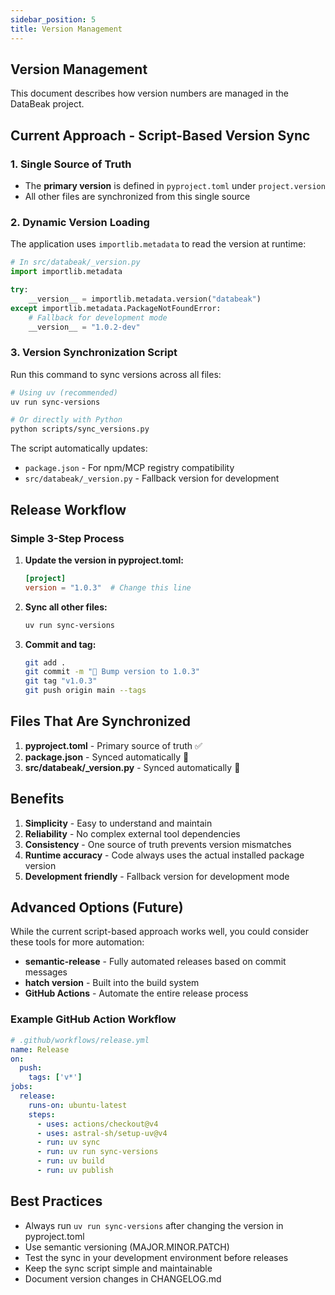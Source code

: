 ```yaml
---
sidebar_position: 5
title: Version Management
---
```


## Version Management

This document describes how version numbers are managed in the DataBeak project.

## Current Approach - Script-Based Version Sync

### 1. Single Source of Truth

- The **primary version** is defined in `pyproject.toml` under `project.version`
- All other files are synchronized from this single source

### 2. Dynamic Version Loading

The application uses `importlib.metadata` to read the version at runtime:

```python
# In src/databeak/_version.py
import importlib.metadata

try:
    __version__ = importlib.metadata.version("databeak")
except importlib.metadata.PackageNotFoundError:
    # Fallback for development mode
    __version__ = "1.0.2-dev"
```

### 3. Version Synchronization Script

Run this command to sync versions across all files:

```bash
# Using uv (recommended)
uv run sync-versions

# Or directly with Python
python scripts/sync_versions.py
```

The script automatically updates:

- `package.json` - For npm/MCP registry compatibility
- `src/databeak/_version.py` - Fallback version for development

## Release Workflow

### Simple 3-Step Process

1. **Update the version in pyproject.toml:**

   ```toml
   [project]
   version = "1.0.3"  # Change this line
   ```

1. **Sync all other files:**

   ```bash
   uv run sync-versions
   ```

1. **Commit and tag:**

   ```bash
   git add .
   git commit -m "🔖 Bump version to 1.0.3"
   git tag "v1.0.3"
   git push origin main --tags
   ```

## Files That Are Synchronized

1. **pyproject.toml** - Primary source of truth ✅
1. **package.json** - Synced automatically 🔄
1. **src/databeak/\_version.py** - Synced automatically 🔄

## Benefits

1. **Simplicity** - Easy to understand and maintain
1. **Reliability** - No complex external tool dependencies
1. **Consistency** - One source of truth prevents version mismatches
1. **Runtime accuracy** - Code always uses the actual installed package version
1. **Development friendly** - Fallback version for development mode

## Advanced Options (Future)

While the current script-based approach works well, you could consider these
tools for more automation:

- **semantic-release** - Fully automated releases based on commit messages
- **hatch version** - Built into the build system
- **GitHub Actions** - Automate the entire release process

### Example GitHub Action Workflow

```yaml
# .github/workflows/release.yml
name: Release
on:
  push:
    tags: ['v*']
jobs:
  release:
    runs-on: ubuntu-latest
    steps:
      - uses: actions/checkout@v4
      - uses: astral-sh/setup-uv@v4
      - run: uv sync
      - run: uv run sync-versions
      - run: uv build
      - run: uv publish
```

## Best Practices

- Always run `uv run sync-versions` after changing the version in pyproject.toml
- Use semantic versioning (MAJOR.MINOR.PATCH)
- Test the sync in your development environment before releases
- Keep the sync script simple and maintainable
- Document version changes in CHANGELOG.md
